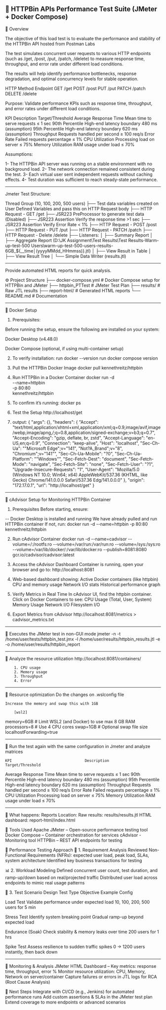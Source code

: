🧪 HTTPBin APIs Performance Test Suite  (JMeter + Docker Compose)
------------------------------------------------------------------------------------------------------------------------------------------------------
📌 Overview

The objective of this load test is to evaluate the performance and stability of the HTTPBin API hosted from Postman Labs

The test simulates concurrent user requests to various HTTP endpoints (such as /get, /post, /put, /patch, /delete) to measure response time, throughput, and error rate under different load conditions.

The results will help identify performance bottlenecks, response degradation, and optimal concurrency levels for stable operation.

HTTP Method	Endpoint
GET	          /get
POST	      /post
PUT	          /put
PATCH	      /patch
DELETE	      /delete


Purpose:
Validate performance KPIs such as response time, throughput, and error rates under different load conditions.

KPI	                                Description	                            Target/Threshold
Average Response Time	            Mean time to serve requests	            ≤ 1 sec
90th Percentile	                    High-end latency boundary	            480 ms (assumption)
95th Percentile	                    High-end latency boundary	            620 ms (assumption)
Throughput	                        Requests handled per second	            ≥ 100 req/s
Error Rate	                        Failed requests percentage	            ≤ 1%
CPU Utilization	                    Processing load on server	            ≤ 75%
Memory Utilization	                RAM usage under load	                ≤ 70%

Assumptions:

1- The HTTPBin API server was running on a stable environment with no background load.
2- The network connection remained consistent during the test.
3- Each virtual user sent independent requests without caching effects.
4- Test duration was sufficient to reach steady-state performance.

------------------------------------------------------------------------------------------------------------------------------------------

Jmeter Test Structure:

Thread Group (10, 100, 200, 500 users)
 ├── Test data variables created on User Defined Variables and pass this on HTTP Request body
 ├── HTTP Request - GET /get
 ├──    JSR223 PreProcessor to generate test data (Disabled)
 ├──    JSR223 Assertion Verify the response time >1 sec
 ├──    JSR223 Assertion Verify Error Rate < 1% 
 ├── HTTP Request - POST /post
 ├── HTTP Request - PUT /put
 ├── HTTP Request - PATCH /patch
 ├── HTTP Request - Delete /delete
 ├── Listeners:
 │   ├── Summary Report
 │   ├── Aggregate Report (D:\JK Assignment\Test Results\Test Results-Warm-up-test-500 Users\warm-up-test-500-users-results-6GB_${__time│(yyyyMMdd_HHmmss)}.jtl)
 │   ├── View Result in Table
 │   ├── View Result Tree
 │   └── Simple Data Writer (results.jtl)
 
------------------------------------------------------------------------------------------------------------------------------------------

Provide automated HTML reports for quick analysis.

⚙️ Project Structure
├── docker-compose.yml           # Docker Compose setup for HTTPBin and JMeter
├── httpbin_PTTest               # JMeter Test Plan
├── results/                     # Raw JTL results
├── report-html/                 # Generated HTML reports
└── README.md                    # Documentation


------------------------------------------------------------------------------------------------------------------------------------------

🚀 Docker Setup
1. Prerequisites:

Before running the setup, ensure the following are installed on your system:

Docker Desktop
 (v4.48.0)

Docker Compose
 (optional, if using multi-container setup)

2. To verify installation:
    run docker --version
    run docker compose version

3. Pull the HTTPBin Docker Image
    docker pull kennethreitz/httpbin

4. Run HTTPBin in a Docker Container
    docker run -d \
    --name=httpbin \
    -p 80:80 \
    kennethreitz/httpbin

5. To confirm it’s running:
    docker ps

6. Test the Setup
    http://localhost/get
    
7. output:
    {
  "args": {}, 
  "headers": {
    "Accept": "text/html,application/xhtml+xml,application/xml;q=0.9,image/avif,image/webp,image/apng,*/*;q=0.8,application/signed-exchange;v=b3;q=0.7", 
    "Accept-Encoding": "gzip, deflate, br, zstd", 
    "Accept-Language": "en-US,en;q=0.9", 
    "Connection": "keep-alive", 
    "Host": "localhost", 
    "Sec-Ch-Ua": "\"Microsoft Edge\";v=\"141\", \"Not?A_Brand\";v=\"8\", \"Chromium\";v=\"141\"", 
    "Sec-Ch-Ua-Mobile": "?0", 
    "Sec-Ch-Ua-Platform": "\"Windows\"", 
    "Sec-Fetch-Dest": "document", 
    "Sec-Fetch-Mode": "navigate", 
    "Sec-Fetch-Site": "none", 
    "Sec-Fetch-User": "?1", 
    "Upgrade-Insecure-Requests": "1", 
    "User-Agent": "Mozilla/5.0 (Windows NT 10.0; Win64; x64) AppleWebKit/537.36 (KHTML, like Gecko) Chrome/141.0.0.0 Safari/537.36 Edg/141.0.0.0"
  }, 
  "origin": "172.17.0.1", 
  "url": "http://localhost/get"
}

--------------------------------------------------------------------------------------------------------------------------------------
🚀 cAdvisor Setup for Monitoring HTTPBin Container

1. Prerequisites
Before starting, ensure:

-- Docker Desktop is installed and running
        We have already pulled and run HTTPBin container
        If not, run:
        docker run -d --name=httpbin -p 80:80 kennethreitz/httpbin

2. Run cAdvisor Container
        docker run -d --name=cadvisor --volume=/:/rootfs:ro --volume=/var/run:/var/run:ro --volume=/sys:/sys:ro --volume=/var/lib/docker/:/var/lib/docker:ro --publish=8081:8080 gcr.io/cadvisor/cadvisor:latest
3. Access the cAdvisor Dashboard
        Container is running, open your browser and go to:
        http://localhost:8081

4. Web-based dashboard showing:
        Active Docker containers (like httpbin)
        CPU and memory usage
        Network I/O stats
        Historical performance graph

5. Verify Metrics in Real Time
    In cAdvisor UI, find the httpbin container.
        Click on Docker Containers to see:
        CPU Usage (Total, User, System)
        Memory Usage
        Network I/O
        Filesystem I/O

6. Export Metrics from cAdvisor
    http://localhost:8081/metrics > cadvisor_metrics.txt
   
------------------------------------------------------------------------------------------------------------------------------------------

🚀 Executes the JMeter test in non-GUI mode
    jmeter -n -t /home/user/tests/httpbin_test.jmx -l /home/user/results/httpbin_results.jtl -e -o /home/user/results/httpbin_report

------------------------------------------------------------------------------------------------------------------------------------------
🚀 Analyze the resource utilization 
    http://localhost:8081/containers/

        1. CPU usage
        2. Memory usage
        3. Throughput
        4. Error

------------------------------------------------------------------------------------------------------------------------------------------
🚀 Resource optimization
    Do the changes on .wslconfig file

    Increase the memory and swap this with 1GB

        [wsl2]
memory=6GB              # Limit WSL2 (and Docker) to use max 8 GB RAM
processors=8            # Use 4 CPU cores
swap=1GB                # Optional swap file size
localhostForwarding=true

------------------------------------------------------------------------------------------------------------------------------------------

🚀 Run the test again with the same configuration in Jmeter and analyze matrices

    KPI	                                Description	                            Target/Threshold
Average Response Time	            Mean time to serve requests	            ≤ 1 sec
90th Percentile	                    High-end latency boundary	            480 ms (assumption)
95th Percentile	                    High-end latency boundary	            620 ms (assumption)
Throughput	                        Requests handled per second	            ≥ 100 req/s
Error Rate	                        Failed requests percentage	            ≤ 1%
CPU Utilization	                    Processing load on server	            ≤ 75%
Memory Utilization	                RAM usage under load	                ≤ 70%

------------------------------------------------------------------------------------------------------------------------------------------
🚀 What happens:
        Reports Location:
        Raw results: results/results.jtl
        HTML dashboard: report-html/index.html

🧰 Tools Used
Apache JMeter – Open-source performance testing tool
Docker Compose – Container orchestration for services
cAdvisor - Monitoring tool
HTTPBin – REST API endpoints for testing

📝 Performance Testing Approach
📍 1. Requirement Analysis
Reviewed Non-Functional Requirements (NFRs): expected user load, peak load, SLAs, system architecture
Identified key business transactions for testing

📊 2. Workload Modeling
Defined concurrent user count, test duration, and ramp-up/down based on real/projected traffic
Distributed user load across endpoints to mimic real usage patterns

🧪 3. Test Scenario Design
Test Type	                Objective	                                            Example Config

Load Test	                Validate performance under expected load	            10, 100, 200, 500 users for 5 min

Stress Test	                Identify system breaking point	                        Gradual ramp-up beyond expected load

Endurance (Soak)            Check stability & memory leaks over time	            200 users for 1 hrs

Spike Test	                Assess resilience to sudden traffic spikes	            0 → 1200 users instantly, then back down

---------------------------------------------------------------------------------------------------------------------------------------
📡 Monitoring & Analysis
JMeter HTML Dashboard – Key metrics: response time, throughput, error %
Monitor resource utilization: CPU, Memory, Network on server/container
Capture failures or errors in JTL logs for RCA (Root Cause Analysis)

🏁 Next Steps
Integrate with CI/CD (e.g., Jenkins) for automated performance runs
Add custom assertions & SLAs in the JMeter test plan
Extend coverage to more endpoints or advanced scenarios
